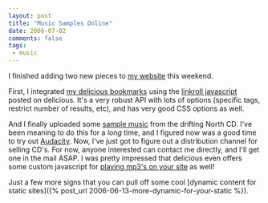 ```yaml
---
layout: post
title: "Music Samples Online"
date: 2006-07-02
comments: false
tags:
 - music
---
```


I finished adding two new pieces to [my website](http://ryan.codecrate.com) this weekend.



First, I integrated [my delicious bookmarks](http://del.icio.us/wireframe) using the [linkroll javascript](http://del.icio.us/help/linkrolls) posted on delicious. It's a very robust API with lots of options (specific tags, restrict number of results, etc), and has very good CSS options as well.



And I finally uploaded some [sample music](http://ryan.codecrate.com/music) from the drifting North CD. I've been meaning to do this for a _long_ time, and I figured now was a good time to try out [Audacity](http://audacity.sourceforge.net/). Now, I've just got to figure out a distribution channel for selling CD's. For now, anyone interested can contact me directly, and I'll get one in the mail ASAP. I was pretty impressed that delicious even offers some custom javascript for [playing mp3's on your site](http://del.icio.us/help/playtagger) as well!



Just a few more signs that you can pull off some cool
[dynamic content for static sites]({% post_url 2006-06-13-more-dynamic-for-your-static %}).

